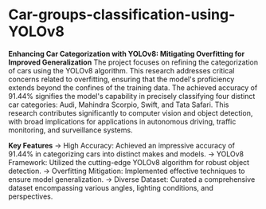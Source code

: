 # Car-groups-classification-using-YOLOv8

**Enhancing Car Categorization with YOLOv8: Mitigating Overfitting for Improved Generalization**
The project focuses on refining the categorization of cars using the YOLOv8 algorithm. This research addresses critical concerns related to overfitting, ensuring that the model's proficiency extends beyond the confines of the training data. The achieved accuracy of 91.44% signifies the model's capability in precisely classifying four distinct car categories: Audi, Mahindra Scorpio, Swift, and Tata Safari. This research contributes significantly to computer vision and object detection, with broad implications for applications in autonomous driving, traffic monitoring, and surveillance systems.

**Key Features**
-> High Accuracy: Achieved an impressive accuracy of 91.44% in categorizing cars into distinct makes and models. 
-> YOLOv8 Framework: Utilized the cutting-edge YOLOv8 algorithm for robust object detection. 
-> Overfitting Mitigation: Implemented effective techniques to ensure model generalization. 
-> Diverse Dataset: Curated a comprehensive dataset encompassing various angles, lighting conditions, and perspectives.

